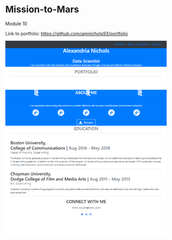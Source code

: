 # Mission-to-Mars
Module 10

Link to portfolio: https://github.com/amnichols93/portfolio

![portfolio](Portfolio_Screenshot.png)
